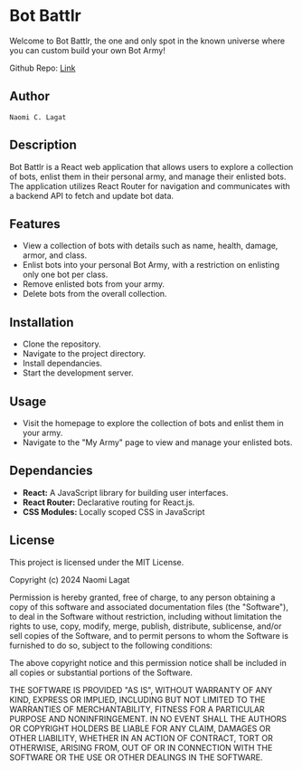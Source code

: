 # Bot Battlr

Welcome to Bot Battlr, the one and only spot in the known universe where you can custom build your own Bot Army!

Github Repo: [Link](https://github.com/Naomie-Jerutoe/Bot-Battlr-Code-Challenge.git)

## Author

`Naomi C. Lagat`

## Description

Bot Battlr is a React web application that allows users to explore a collection of bots, enlist them in their personal army, and manage their enlisted bots. The application utilizes React Router for navigation and communicates with a backend API to fetch and update bot data.

## Features

- View a collection of bots with details such as name, health, damage, armor, and class.
- Enlist bots into your personal Bot Army, with a restriction on enlisting only one bot per class.
- Remove enlisted bots from your army.
- Delete bots from the overall collection.

## Installation

- Clone the repository.
- Navigate to the project directory.
- Install dependancies.
- Start the development server.

## Usage

- Visit the homepage to explore the collection of bots and enlist them in your army.
- Navigate to the "My Army" page to view and manage your enlisted bots.

## Dependancies

- **React:** A JavaScript library for building user interfaces.
- **React Router:** Declarative routing for React.js.
- **CSS Modules:** Locally scoped CSS in JavaScript

## License

This project is licensed under the MIT License.

Copyright (c) 2024 Naomi Lagat

Permission is hereby granted, free of charge, to any person obtaining a copy of this software and associated documentation files (the "Software"), to deal in the Software without restriction, including without limitation the rights to use, copy, modify, merge, publish, distribute, sublicense, and/or sell copies of the Software, and to permit persons to whom the Software is furnished to do so, subject to the following conditions:

The above copyright notice and this permission notice shall be included in all copies or substantial portions of the Software.

THE SOFTWARE IS PROVIDED "AS IS", WITHOUT WARRANTY OF ANY KIND, EXPRESS OR IMPLIED, INCLUDING BUT NOT LIMITED TO THE WARRANTIES OF MERCHANTABILITY, FITNESS FOR A PARTICULAR PURPOSE AND NONINFRINGEMENT. IN NO EVENT SHALL THE AUTHORS OR COPYRIGHT HOLDERS BE LIABLE FOR ANY CLAIM, DAMAGES OR OTHER LIABILITY, WHETHER IN AN ACTION OF CONTRACT, TORT OR OTHERWISE, ARISING FROM, OUT OF OR IN CONNECTION WITH THE SOFTWARE OR THE USE OR OTHER DEALINGS IN THE SOFTWARE.
